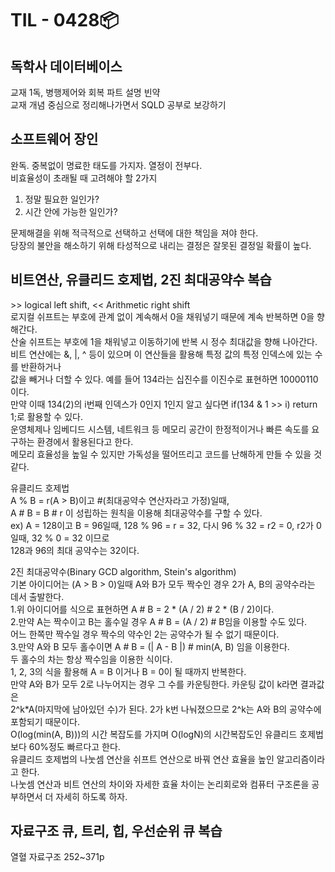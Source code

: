 # TIL - 0428📦

## 독학사 데이터베이스
교재 1독, 병행제어와 회복 파트 설명 빈약<br> 
교재 개념 중심으로 정리해나가면서 SQLD 공부로 보강하기<br>

## 소프트웨어 장인
완독. 중복없이 명료한 태도를 가지자. 열정이 전부다.<br>
비효율성이 초래될 때 고려해야 할 2가지<br>
1. 정말 필요한 일인가?
2. 시간 안에 가능한 일인가?

문제해결을 위해 적극적으로 선택하고 선택에 대한 책임을 져야 한다.<br>
당장의 불안을 해소하기 위해 타성적으로 내리는 결정은 잘못된 결정일 확률이 높다.<br>

## 비트연산, 유클리드 호제법, 2진 최대공약수 복습 

\>> logical left shift, << Arithmetic right shift<br>
로지컬 쉬프트는 부호에 관계 없이 계속해서 0을 채워넣기 때문에 계속 반복하면 0을 향해간다.<br>
산술 쉬프트는 부호에 1을 채워넣고 이동하기에 반복 시 정수 최대값을 향해 나아간다.<br>
비트 연산에는 &, |, ^ 등이 있으며 이 연산들을 활용해 특정 값의 특정 인덱스에 있는 수를 반환하거나<br>
값을 빼거나 더할 수 있다. 예를 들어 134라는 십진수를 이진수로 표현하면 10000110이다.<br>
만약 이때 134(2)의 i번째 인덱스가 0인지 1인지 알고 싶다면 if(134 & 1 >> i) return 1;로 활용할 수 있다.<br>
운영체제나 임베디드 시스템, 네트워크 등 메모리 공간이 한정적이거나 빠른 속도를 요구하는 환경에서 활용된다고 한다.<br>
메모리 효율성을 높일 수 있지만 가독성을 떨어뜨리고 코드를 난해하게 만들 수 있을 것 같다.<br>

유클리드 호제법<br>
A % B = r(A > B)이고 #(최대공약수 연산자라고 가정)일때,<br>
A # B = B # r 이 성립하는 원칙을 이용해 최대공약수를 구할 수 있다.<br>
ex) A = 128이고 B = 96일때, 128 % 96 = r = 32, 다시 96 % 32 = r2 = 0, r2가 0 일때, 32 % 0 = 32 이므로<br>
128과 96의 최대 공약수는 32이다.<br>

2진 최대공약수(Binary GCD algorithm, Stein's algorithm)<br>
기본 아이디어는 (A > B > 0)일때 A와 B가 모두 짝수인 경우 2가 A, B의 공약수라는 데서 출발한다.<br>
1.위 아이디어를 식으로 표현하면 A # B = 2 * (A / 2) # 2 * (B / 2)이다.<br>
2.만약 A는 짝수이고 B는 홀수일 경우 A # B = (A / 2) # B임을 이용할 수도 있다.<br>
어느 한쪽만 짝수일 경우 짝수의 약수인 2는 공약수가 될 수 없기 때문이다. <br>
3.만약 A와 B 모두 홀수이면 A # B = (| A - B |) # min(A, B) 임을 이용한다.<br> 
두 홀수의 차는 항상 짝수임을 이용한 식이다.<br>
1, 2, 3의 식을 활용해 A = B 이거나 B = 0이 될 때까지 반복한다.<br>
만약 A와 B가 모두 2로 나누어지는 경우 그 수를 카운팅한다. 카운팅 값이 k라면 결과값은<br>
2^k\*A(마지막에 남아있던 수)가 된다. 2가 k번 나눠졌으므로 2^k는 A와 B의 공약수에 포함되기 때문이다.<br>
O(log(min(A, B)))의 시간 복잡도를 가지며 O(logN)의 시간복잡도인 유클리드 호제법보다 60%정도 빠르다고 한다.<br>
유클리드 호제법의 나눗셈 연산을 쉬프트 연산으로 바꿔 연산 효율을 높인 알고리즘이라고 한다.<br>
나눗셈 연산과 비트 연산의 차이와 자세한 효율 차이는 논리회로와 컴퓨터 구조론을 공부하면서 더 자세히 하도록 하자.<br>

## 자료구조 큐, 트리, 힙, 우선순위 큐 복습
열혈 자료구조 252~371p

